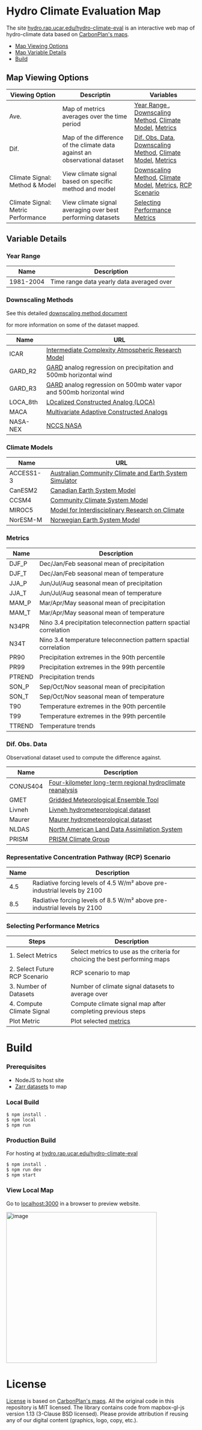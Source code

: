 # Hydro Climate Evaluation Map
The site [hydro.rap.ucar.edu/hydro-climate-eval](https://hydro.rap.ucar.edu/hydro-climate-eval) is an interactive web map of hydro-climate data based on [CarbonPlan's maps](https://github.com/carbonplan/maps).

- [Map Viewing Options](https://github.com/NCAR/hydro-climate-evaluation?readme-ov-file#map-viewing-options)
- [Map Variable Details](https://github.com/NCAR/hydro-climate-evaluation?readme-ov-file#variable-details)
- [Build](https://github.com/NCAR/hydro-climate-evaluation?readme-ov-file#build)

## Map Viewing Options

| **Viewing Option** | **Descriptin**                                | **Variables** |
|--------------------|-----------------------------------------------|--------------|
| Ave.               | Map of metrics averages over the time period |  [Year Range ](https://github.com/NCAR/hydro-climate-evaluation?tab=readme-ov-file#year-range), [Downscaling Method](https://github.com/NCAR/hydro-climate-evaluation?tab=readme-ov-file#year-range), [Climate Model](https://github.com/NCAR/hydro-climate-evaluation?tab=readme-ov-file#year-range), [Metrics](https://github.com/NCAR/hydro-climate-evaluation?tab=readme-ov-file#year-range) |
| Dif.               | Map of the difference of the climate data against an observational dataset | [Dif. Obs. Data](https://github.com/NCAR/hydro-climate-evaluation?tab=readme-ov-file#year-range), [Downscaling Method](https://github.com/NCAR/hydro-climate-evaluation?tab=readme-ov-file#downscaling-methods), [Climate Model](https://github.com/NCAR/hydro-climate-evaluation?tab=readme-ov-file#climate-models), [Metrics](https://github.com/NCAR/hydro-climate-evaluation?tab=readme-ov-file#metrics) |
| Climate Signal: Method & Model | View climate signal based on specific method and model | [Downscaling Method](https://github.com/NCAR/hydro-climate-evaluation?tab=readme-ov-file#downscaling-methods), [Climate Model](https://github.com/NCAR/hydro-climate-evaluation?tab=readme-ov-file#climate-models), [Metrics](https://github.com/NCAR/hydro-climate-evaluation?tab=readme-ov-file#metrics), [RCP Scenario](https://github.com/NCAR/hydro-climate-evaluation?tab=readme-ov-file#representative-concentration-pathway-rcp-scenario) |
| Climate Signal: Metric Performance | View climate signal averaging over best performing datasets | [Selecting Performance Metrics](https://github.com/NCAR/hydro-climate-evaluation?tab=readme-ov-file#selecting-performance-metrics) |

## Variable Details
### Year Range

| **Name**  | **Description**                           |
|-----------|-------------------------------------------|
| 1981-2004 | Time range data yearly data averaged over |

### Downscaling Methods
See this detailed [downscaling method document](https://raw.githubusercontent.com/NCAR/hydro-climate-evaluation/refs/heads/main/docs/downscalingMethodsMatrixPublic.36x24.pdf)
<!-- google doc link https://docs.google.com/spreadsheets/d/e/2PACX-1vTYqCetwsunFVtImQ04HcmqH8uTrh62IGkkohCrAUD4oguSMfb9naUxsbYUCthsOw/pubhtml --->
for more information on some of the dataset mapped.

| **Name** | **URL**                                                                                               |
|----------|-------------------------------------------------------------------------------------------------------|
| ICAR     | [Intermediate Complexity Atmospheric Research Model](https://github.com/NCAR/icar)                    |
| GARD_R2  | [GARD](https://github.com/NCAR/GARD) analog regression on precipitation and 500mb horizontal wind     |
| GARD_R3  | [GARD](https://github.com/NCAR/GARD) analog regression on 500mb water vapor and 500mb horizontal wind |
| LOCA_8th | [LOcalized Constructed Analog (LOCA)](https://github.com/NCAR/LOCA_Downscaling_Analysis)              |
| MACA     | [Multivariate Adaptive Constructed Analogs](https://climate.northwestknowledge.net/MACA/index.php)    |
| NASA-NEX | [NCCS NASA](https://www.nccs.nasa.gov/services/data-collections/land-based-products/nex-gddp-cmip6)   |

### Climate Models

| **Name**  | **URL**                                                                                                                                 |
|-----------|-----------------------------------------------------------------------------------------------------------------------------------------|
| ACCESS1-3 | [Australian Community Climate and Earth System Simulator](https://www.csiro.au/en/research/environmental-impacts/climate-change/access) |
| CanESM2   | [Canadian Earth System Model](https://climate-scenarios.canada.ca/?page=pred-canesm2)                                                   |
| CCSM4     | [Community Climate System Model](https://www2.cesm.ucar.edu/models/ccsm4.0/)                                                            |
| MIROC5    | [Model for Interdisciplinary Research on Climate](https://www.icesfoundation.org/Pages/ScienceItemDetails.aspx?siid=181)                |
| NorESM-M  | [Norwegian Earth System Model](https://github.com/NorESMhub/NorESM)                                                                     |

### Metrics

| **Name** | **Description**                                                    |
|----------|--------------------------------------------------------------------|
| DJF_P    | Dec/Jan/Feb seasonal mean of precipitation                         |
| DJF_T    | Dec/Jan/Feb seasonal mean of temperature                           |
| JJA_P    | Jun/Jul/Aug seasonal mean of precipitation                         |
| JJA_T    | Jun/Jul/Aug seasonal mean of temperature                           |
| MAM_P    | Mar/Apr/May seasonal mean of precipitation                         |
| MAM_T    | Mar/Apr/May seasonal mean of temperature                           |
| N34PR    | Nino 3.4 precipitation teleconnection pattern spactial correlation |
| N34T     | Nino 3.4 temperature teleconnection pattern spactial correlation   |
| PR90     | Precipitation extremes in the 90th percentile                      |
| PR99     | Precipitation extremes in the 99th percentile                      |
| PTREND   | Precipitation trends                                               |
| SON_P    | Sep/Oct/Nov seasonal mean of precipitation                         |
| SON_T    | Sep/Oct/Nov seasonal mean of temperature                           |
| T90      | Temperature extremes in the 90th percentile                        |
| T99      | Temperature extremes in the 99th percentile                        |
| TTREND   | Temperature trends                                                 |

### Dif. Obs. Data
Observational dataset used to compute the difference against.

| **Name** | **Description** |
|----------|-----------------|
| CONUS404 | [Four-kilometer long-term regional hydroclimate reanalysis ](https://www.usgs.gov/data/conus404-four-kilometer-long-term-regional-hydroclimate-reanalysis-over-conterminous-united) |
| GMET     | [Gridded Meteorological Ensemble Tool](https://ncar.github.io/hydrology/models/GMET)                       |
| Livneh   | [Livneh hydrometeorological dataset](https://climatedataguide.ucar.edu/climate-data/livneh-gridded-precipitation-and-other-meteorological-variables-continental-us-mexico) |
| Maurer   | [Maurer hydrometeorological dataset](https://www.engr.scu.edu/~emaurer/gridded_obs/index_gridded_obs.html) |
| NLDAS    | [North American Land Data Assimilation System](https://ldas.gsfc.nasa.gov/nldas)                           |
| PRISM    | [PRISM Climate Group](https://prism.oregonstate.edu/)                                                      |

### Representative Concentration Pathway (RCP) Scenario

| **Name** | **Description**                                                          |
|----------|--------------------------------------------------------------------------|
| 4.5      | Radiative forcing levels of 4.5 W/m² above pre-industrial levels by 2100 |
| 8.5      | Radiative forcing levels of 8.5 W/m² above pre-industrial levels by 2100 |

### Selecting Performance Metrics

| **Steps**                     | **Description**                                                             |
|-------------------------------|-----------------------------------------------------------------------------|
| 1. Select Metrics             | Select metrics to use as the criteria for choicing the best performing maps |
| 2. Select Future RCP Scenario | RCP scenario to map                                                         |
| 3. Number of Datasets         | Number of climate signal datasets to average over                           |
| 4. Compute Climate Signal     | Compute climate signal map after completing previous steps                  |
| Plot Metric                   | Plot selected [metrics](https://github.com/NCAR/hydro-climate-evaluation?tab=readme-ov-file#metrics) |



# Build
### Prerequisites
- NodeJS to host site
- [Zarr datasets](https://github.com/scrasmussen/icar-zarr-data) to map

### Local Build
```
$ npm install .
$ npm local
$ npm run
```

### Production Build
For hosting at [hydro.rap.ucar.edu/hydro-climate-eval](https://hydro.rap.ucar.edu/hydro-climate-eval)
```
$ npm install .
$ npm run dev
$ npm start
```

### View Local Map
Go to [localhost:3000](http://localhost:3000) in a browser to preview website.

<img width="400" alt="image" src="https://github.com/NCAR/hydro-climate-evaluation/assets/5750642/5ab5462d-206c-4bb5-9a67-2ac45606ad22">



# License
[License](https://github.com/NCAR/hydro-climate-evaluation/blob/main/LICENSE.md)
is based on [CarbonPlan's maps](https://github.com/carbonplan/maps).
All the original code in this repository is MIT licensed.
The library contains code from mapbox-gl-js version 1.13 (3-Clause BSD licensed).
Please provide attribution if reusing any of our digital content (graphics, logo, copy, etc.).
